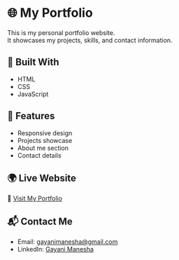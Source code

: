 # 🌐 My Portfolio

This is my personal portfolio website.  
It showcases my projects, skills, and contact information.

## 🚀 Built With
- HTML
- CSS
- JavaScript

## 📍 Features
- Responsive design
- Projects showcase
- About me section
- Contact details

## 🌍 Live Website
🔗 [Visit My Portfolio](https://your-portfolio-link.com)

## 📬 Contact Me
- Email: gayanimanesha@gmail.com
- LinkedIn: [Gayani Manesha](www.linkedin.com/in/gayani-jayasundara-4293b9361/)

